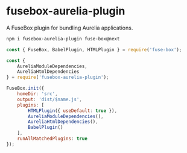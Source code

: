 # fusebox-aurelia-plugin
A FuseBox plugin for bundling Aurelia applications.

```bash
npm i fusebox-aurelia-plugin fuse-box@next
```

```js
const { FuseBox, BabelPlugin, HTMLPlugin } = require('fuse-box');

const {
    AureliaModuleDependencies,
    AureliaHtmlDependencies
} = require('fusebox-aurelia-plugin');

FuseBox.init({
    homeDir: 'src',
    output: 'dist/$name.js',
    plugins: [
        HTMLPlugin({ useDefault: true }),
        AureliaModuleDependencies(),
        AureliaHtmlDependencies(),
        BabelPlugin()
    ],
    runAllMatchedPlugins: true
});
```
